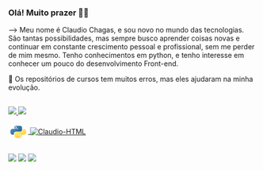 ###   Olá! Muito prazer 🙋‍♂️
--> Meu nome é Claudio Chagas, e sou novo no mundo das tecnologias. São tantas possibilidades, mas sempre busco aprender coisas novas e continuar em constante crescimento pessoal e profissional, sem me perder de mim mesmo.
Tenho conhecimentos em python, e tenho interesse em conhecer um pouco do desenvolvimento Front-end.

💭 Os repositórios de cursos tem muitos erros, mas eles ajudaram na minha evolução. 
##
<div>
  <a href="https://github.com/ClaudioChagas">
  <img height="180em" src="https://github-readme-stats.vercel.app/api?username=ClaudioChagas&show_icons=false&theme=blue-green&include_all_commits=true&count_private=true"/>
  <img height="180em" src="https://github-readme-stats.vercel.app/api/top-langs/?username=ClaudioChagas&theme=blue-green"/>
</div>

  <div style="display: inline_block"><br>
  <img align="center" alt="Claudio-Python" height="30" width="40" src="https://raw.githubusercontent.com/devicons/devicon/master/icons/python/python-original.svg">
  <img align="center" alt="Claudio-HTML" height="30" width="40" src="https://img.icons8.com/wired/64/000000/html-5.png"/>

  </div>
  
  ##
  
  <div
   
  <a href="https://www.instagram.com/claudiochagasf/" target="_blank"><img src="https://img.shields.io/badge/-Instagram-%23E4405F?style=for-the-badge&logo=instagram&logoColor=white" target="_blank"></a>
  <a href = "claudioaschagas@gmail.com"><img src="https://img.shields.io/badge/-Gmail-%23333?style=for-the-badge&logo=gmail&logoColor=white" target="_blank"></a>
  <a href="https://www.linkedin.com/in/claudio-chagas-/" target="_blank"><img src="https://img.shields.io/badge/-LinkedIn-%230077B5?style=for-the-badge&logo=linkedin&logoColor=white" target="_blank"></a> 
  
